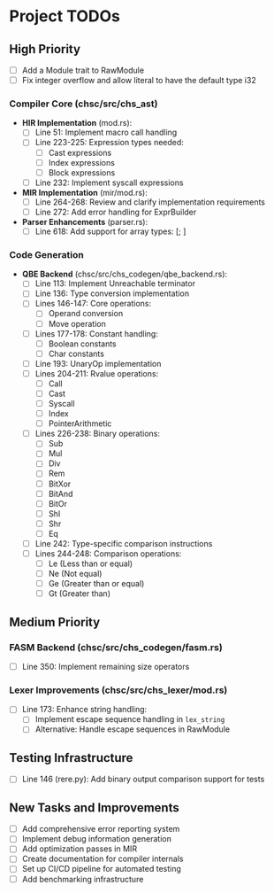 # Project TODOs

## High Priority


- [ ] Add a Module trait to RawModule
- [ ] Fix integer overflow and allow literal to have the default type i32

### Compiler Core (chsc/src/chs_ast)
- **HIR Implementation** (mod.rs):
  - [ ] Line 51: Implement macro call handling
  - [ ] Line 223-225: Expression types needed:
    - [ ] Cast expressions
    - [ ] Index expressions
    - [ ] Block expressions
  - [ ] Line 232: Implement syscall expressions

- **MIR Implementation** (mir/mod.rs):
  - [ ] Line 264-268: Review and clarify implementation requirements
  - [ ] Line 272: Add error handling for ExprBuilder

- **Parser Enhancements** (parser.rs):
  - [ ] Line 618: Add support for array types: [<type>; <size>]

### Code Generation
- **QBE Backend** (chsc/src/chs_codegen/qbe_backend.rs):
  - [ ] Line 113: Implement Unreachable terminator
  - [ ] Line 136: Type conversion implementation
  - [ ] Lines 146-147: Core operations:
    - [ ] Operand conversion
    - [ ] Move operation
  - [ ] Lines 177-178: Constant handling:
    - [ ] Boolean constants
    - [ ] Char constants
  - [ ] Line 193: UnaryOp implementation
  - [ ] Lines 204-211: Rvalue operations:
    - [ ] Call
    - [ ] Cast
    - [ ] Syscall
    - [ ] Index
    - [ ] PointerArithmetic
  - [ ] Lines 226-238: Binary operations:
    - [ ] Sub
    - [ ] Mul
    - [ ] Div
    - [ ] Rem
    - [ ] BitXor
    - [ ] BitAnd
    - [ ] BitOr
    - [ ] Shl
    - [ ] Shr
    - [ ] Eq
  - [ ] Line 242: Type-specific comparison instructions
  - [ ] Lines 244-248: Comparison operations:
    - [ ] Le (Less than or equal)
    - [ ] Ne (Not equal)
    - [ ] Ge (Greater than or equal)
    - [ ] Gt (Greater than)

## Medium Priority

### FASM Backend (chsc/src/chs_codegen/fasm.rs)
- [ ] Line 350: Implement remaining size operators

### Lexer Improvements (chsc/src/chs_lexer/mod.rs)
- [ ] Line 173: Enhance string handling:
  - [ ] Implement escape sequence handling in `lex_string`
  - [ ] Alternative: Handle escape sequences in RawModule

## Testing Infrastructure
- [ ] Line 146 (rere.py): Add binary output comparison support for tests

## New Tasks and Improvements
- [ ] Add comprehensive error reporting system
- [ ] Implement debug information generation
- [ ] Add optimization passes in MIR
- [ ] Create documentation for compiler internals
- [ ] Set up CI/CD pipeline for automated testing
- [ ] Add benchmarking infrastructure
